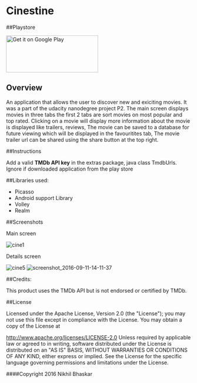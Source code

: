 # Cinestine

##Playstore

<a href='https://play.google.com/store/apps/details?id=comnikhil_31.httpsgithub.cinestine&hl=en&pcampaignid=MKT-Other-global-all-co-prtnr-py-PartBadge-Mar2515-1'><img alt='Get it on Google Play' src='https://play.google.com/intl/en_us/badges/images/generic/en_badge_web_generic.png' width="250" height="100"/></a>
## Overview

An application that allows the user to discover new and exiciting movies. It was a part of the udacity nanodegree project P2. The main screen displays movies in three tabs the first 2 tabs are sort movies on most popular and top rated. Clicking on a movie will display more information about the movie is displayed like trailers, reviews, The movie can be saved to a database for future viewing which will be displayed in the favouritites tab, The movie trailer url can be shared using the share button at the top right.

##Instructions

Add a valid **TMDb API key** in the extras package, java class TmdbUrls. Ignore if downloaded application from the play store

##Libraries used:

* Picasso
* Android support Library
* Volley
* Realm



##Screenshots

Main screen

![cine1](https://cloud.githubusercontent.com/assets/19944703/18416145/e8c4524a-7828-11e6-9e42-049e4bdb8c22.png)

Details screen

![cine5](https://cloud.githubusercontent.com/assets/19944703/18416130/8cdc4c1c-7828-11e6-93e9-12aff0b2a451.png) ![screenshot_2016-09-11-14-11-37](https://cloud.githubusercontent.com/assets/19944703/18416174/f5ca1f82-7829-11e6-8098-eb227fdc6bd0.png)





##Credits: 

This product uses the TMDb API but is not endorsed or certified by TMDb.

##License

Licensed under the Apache License, Version 2.0 (the "License"); you may not use this file except in compliance with the License. You may obtain a copy of the License at

http://www.apache.org/licenses/LICENSE-2.0
Unless required by applicable law or agreed to in writing, software distributed under the License is distributed on an "AS IS" BASIS, WITHOUT WARRANTIES OR CONDITIONS OF ANY KIND, either express or implied. See the License for the specific language governing permissions and limitations under the License.

####Copyright 2016 Nikhil Bhaskar
